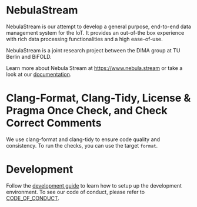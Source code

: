 # NebulaStream 

NebulaStream is our attempt to develop a general purpose, end-to-end data management system for the IoT.
It provides an out-of-the box experience with rich data processing functionalities and a high ease-of-use.

NebulaStream is a joint research project between the DIMA group at TU Berlin and BiFOLD.

Learn more about Nebula Stream at https://www.nebula.stream or take a look at our [documentation](docs).

# Clang-Format, Clang-Tidy, License & Pragma Once Check, and Check Correct Comments
We use clang-format and clang-tidy to ensure code quality and consistency.
To run the checks, you can use the target `format`. 


# Development
Follow the [development guide](docs/development.md) to learn how to setup up the development environment.
To see our code of conduct, please refer to [CODE_OF_CONDUCT](CODE_OF_CONDUCT.md).
